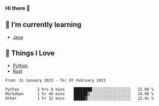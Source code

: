 ### Hi there 👋
<!-- ## About Me -->

## 🌱 I’m currently learning
- [Java](https://www.java.com/)

## 🥰 Things I Love
- [Python](https://www.python.org/) 
- [Rust](https://www.rust-lang.org/)

<!--START_SECTION:waka-->

```text
From: 31 January 2023 - To: 07 February 2023

Python        2 hrs 8 mins    ████████░░░░░░░░░░░░░░░░░   32.00 %
Markdown      1 hr 40 mins    ██████▒░░░░░░░░░░░░░░░░░░   24.98 %
Other         1 hr 32 mins    █████▓░░░░░░░░░░░░░░░░░░░   22.91 %
```

<!--END_SECTION:waka-->

<!--
**CharlesC03/CharlesC03** is a ✨ _special_ ✨ repository because its `README.md` (this file) appears on your GitHub profile.

Here are some ideas to get you started:

- 🔭 I’m currently working on ...
- 🌱 I’m currently learning ...
- 👯 I’m looking to collaborate on ...
- 🤔 I’m looking for help with ...
- 💬 Ask me about ...
- 📫 How to reach me: ...
- 😄 Pronouns: ...
- ⚡ Fun fact: ...
-->
